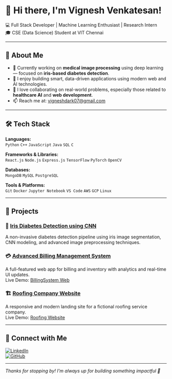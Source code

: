 # 👋 Hi there, I'm Vignesh Venkatesan!

💻 Full Stack Developer | Machine Learning Enthusiast | Research Intern  
🎓 CSE (Data Science) Student at VIT Chennai

---

## 🧠 About Me

- 🔬 Currently working on **medical image processing** using deep learning — focused on **iris-based diabetes detection**.
- 🌱 I enjoy building smart, data-driven applications using modern web and AI technologies.
- 🤝 I love collaborating on real-world problems, especially those related to **healthcare AI** and **web development**.
- 📫 Reach me at: [vigneshdark07@gmail.com](mailto:vigneshdark07@gmail.com)

---

## 🛠️ Tech Stack

**Languages:**  
`Python` `C++` `JavaScript` `Java` `SQL` `C`

**Frameworks & Libraries:**  
`React.js` `Node.js` `Express.js` `TensorFlow` `PyTorch` `OpenCV`

**Databases:**  
`MongoDB` `MySQL` `PostgreSQL`

**Tools & Platforms:**  
`Git` `Docker` `Jupyter Notebook` `VS Code` `AWS` `GCP` `Linux`

---

## 🚀 Projects

### 🔬 [Iris Diabetes Detection using CNN](https://github.com/vignshh7/Iris-Diabetes-Detection)
A non-invasive diabetes detection pipeline using iris image segmentation, CNN modeling, and advanced image preprocessing techniques.

### 💳 [Advanced Billing Management System](https://github.com/vignshh7/BillingSystem)  
A full-featured web app for billing and inventory with analytics and real-time UI updates.  
Live Demo: [BillingSystem Web](https://vignshh7.github.io/BillingSystem/)

### 🏗️ [Roofing Company Website](https://github.com/vignshh7/Frontend-RoofingCompany)  
A responsive and modern landing site for a fictional roofing service company.  
Live Demo: [Roofing Website](https://vignshh7.github.io/Frontend-RoofingCompany/)

---

## 📱 Connect with Me

[![LinkedIn](https://img.shields.io/badge/LinkedIn-vignshh-blue?logo=linkedin)](https://www.linkedin.com/in/vignshh)  
[![GitHub](https://img.shields.io/badge/GitHub-vignshh7-181717?logo=github)](https://github.com/vignshh7)

---

_Thanks for stopping by! I'm always up for building something impactful 🚀_
